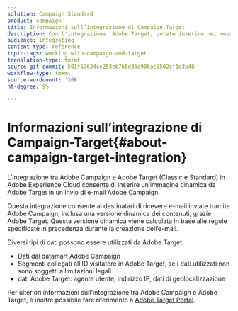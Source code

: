 ```yaml
---
solution: Campaign Standard
product: campaign
title: Informazioni sull’integrazione di Campaign-Target
description: Con l'integrazione  Adobe Target, potete inserire nei messaggi Adobe Campaign  immagini dinamiche generate da  Adobe Target.
audience: integrating
content-type: reference
topic-tags: working-with-campaign-and-target
translation-type: tm+mt
source-git-commit: 501f52624ce253eb7b0d36d908ac8502cf1d3b48
workflow-type: tm+mt
source-wordcount: '166'
ht-degree: 9%

---
```



# Informazioni sull’integrazione di Campaign-Target{#about-campaign-target-integration}

L’integrazione tra  Adobe Campaign e  Adobe Target (Classic e Standard) in Adobe Experience Cloud consente di inserire un’immagine dinamica da  Adobe Target in un  invio di e-mail Adobe Campaign.

Questa integrazione consente ai destinatari di ricevere e-mail inviate tramite  Adobe Campaign, inclusa una versione dinamica dei contenuti, grazie  Adobe Target. Questa versione dinamica viene calcolata in base alle regole specificate in precedenza durante la creazione dell’e-mail.

Diversi tipi di dati possono essere utilizzati da  Adobe Target:

* Dati dal datamart Adobe Campaign 
* Segmenti collegati all’ID visitatore in  Adobe Target, se i dati utilizzati non sono soggetti a limitazioni legali
*  dati Adobe Target: agente utente, indirizzo IP, dati di geolocalizzazione

Per ulteriori informazioni sull&#39;integrazione tra  Adobe Campaign e  Adobe Target, è inoltre possibile fare riferimento a [ Adobe Target Portal](https://docs.adobe.com/content/help/it-IT/target/using/integrate/campaign-and-target.html).
